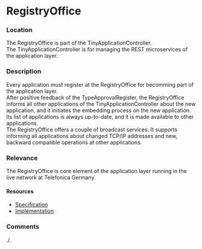 # RegistryOffice

### Location
The RegistryOffice is part of the TinyApplicationController.  
The TinyApplicationController is for managing the REST microservices of the application layer.  

### Description
Every application must register at the RegistryOffice for becomming part of the application layer.  
After positive feedback of the TypeApprovalRegister, the RegistryOffice informs all other applications of the TinyApplicationController about the new application, and it initiates the embedding process on the new application.  
Its list of applications is always up-to-date, and it is made available to other applications.  
The RegistryOffice offers a couple of broadcast services: It supports informing all applications about changed TCP/IP addresses and new, backward compatible operations at other applications.  

### Relevance
The RegistryOffice is core element of the application layer running in the live network at Telefonica Germany.

#### Resources
- [Specification](./spec/)
- [Implementation](./server/)

### Comments
./.
